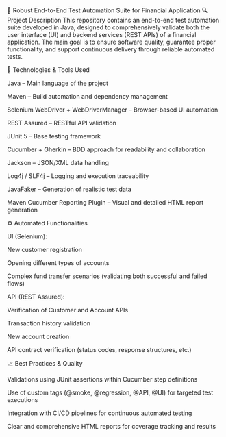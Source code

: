 💼 Robust End-to-End Test Automation Suite for Financial Application
🔍 Project Description
This repository contains an end-to-end test automation suite developed in Java, designed to comprehensively validate both the user interface (UI) and backend services (REST APIs) of a financial application. The main goal is to ensure software quality, guarantee proper functionality, and support continuous delivery through reliable automated tests.

🧩 Technologies & Tools Used

Java – Main language of the project

Maven – Build automation and dependency management

Selenium WebDriver + WebDriverManager – Browser-based UI automation

REST Assured – RESTful API validation

JUnit 5 – Base testing framework

Cucumber + Gherkin – BDD approach for readability and collaboration

Jackson – JSON/XML data handling

Log4j / SLF4j – Logging and execution traceability

JavaFaker – Generation of realistic test data

Maven Cucumber Reporting Plugin – Visual and detailed HTML report generation

⚙️ Automated Functionalities

UI (Selenium):

New customer registration

Opening different types of accounts

Complex fund transfer scenarios (validating both successful and failed flows)

API (REST Assured):

Verification of Customer and Account APIs

Transaction history validation

New account creation

API contract verification (status codes, response structures, etc.)

📈 Best Practices & Quality

Validations using JUnit assertions within Cucumber step definitions

Use of custom tags (@smoke, @regression, @API, @UI) for targeted test executions

Integration with CI/CD pipelines for continuous automated testing

Clear and comprehensive HTML reports for coverage tracking and results
